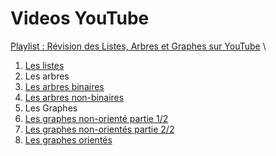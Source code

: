# Videos YouTube
[Playlist : Révision des Listes, Arbres et Graphes sur YouTube](https://www.youtube.com/playlist?list=PLMtXPbuL6IAz7XOam3qLBT7moBgV7gNKF) \
1. [Les listes](https://youtu.be/nWk-wUSUmQ4)
2. Les arbres
  3. [Les arbres binaires](https://youtu.be/ckI_CruhHc4) 
  4. [Les arbres non-binaires](https://youtu.be/bUYz_h78Nb8)
1. Les Graphes
  2. [Les graphes non-orienté partie 1/2](https://youtu.be/rUZLhZn9PfM)
  3. [Les graphes non-orientés partie 2/2](https://youtu.be/ieVIvPVFlMg)
  4. [Les graphes orientés](https://youtu.be/Vdfaad4bUE4)

